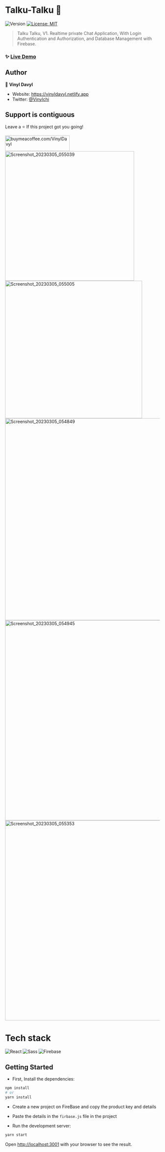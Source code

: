 # Talku-Talku 👋

<p>
  <img alt="Version" src="https://img.shields.io/badge/version-1.0.1-blue.svg?cacheSeconds=2592000" />
  <a href="#" target="_blank">
    <img alt="License: MIT" src="https://img.shields.io/badge/License-MIT-yellow.svg" />
  </a>
</p>

> Talku Talku, V1. Realtime private Chat Application, With Login Authentication and Authorization, and Database Management with Firebase.

### ✨ [Live Demo](https://talku-talku.vercel.app/)

## Author

👤 **Vinyl Davyl**

- Website: https://vinyldavyl.netlify.app
- Twitter: [@Vinylchi](https://twitter.com/Vinylchi)

## Support is contiguous 

Leave a ⭐️ If this project got you going!
<p>
  <a href="https://www.buymeacoffee.com/VinylDavyl"> <img align="left" src="https://cdn.buymeacoffee.com/buttons/v2/default-yellow.png" height="50" width="210" alt="buymeacoffee.com/VinylDavyl" /></a>
</p>
<br /><br /><br />
<img width="420" alt="Screenshot_20230305_055039" src="https://user-images.githubusercontent.com/68241801/222977045-0b48de46-779f-42eb-9b24-9a2e67c6bb07.png">
<img width="446" alt="Screenshot_20230305_055005" src="https://user-images.githubusercontent.com/68241801/222977077-ed4960dc-cb45-4db6-95e5-0b1063eed622.png">
<img width="655" alt="Screenshot_20230305_054849" src="https://user-images.githubusercontent.com/68241801/222977088-fbded50f-4bc3-4831-a15e-15d4669a3039.png">
<img width="649" alt="Screenshot_20230305_054945" src="https://user-images.githubusercontent.com/68241801/222977096-c477d152-f173-4294-be70-524a7158322c.png">
<img width="649" alt="Screenshot_20230305_055353" src="https://user-images.githubusercontent.com/68241801/222977115-98e0b557-cd73-4139-813c-a71160c8eeec.png">

<h1>Tech stack</h1>

![React](https://img.shields.io/badge/react-%2320232a.svg?style=for-the-badge&logo=react&logoColor=%2361DAFB)
![Sass](https://img.shields.io/badge/sass-e63c73.svg?style=for-the-badge&logo=sass&logoColor=white)
![Firebase](https://img.shields.io/badge/Firebase-339933.svg?style=for-the-badge&logo=Firebase%2Ejs&logoColor=white)
<!--![Vercel](https://img.shields.io/badge/Vercel-%23404d59.svg?style=for-the-badge&logo=Vercel&logoColor=%2361DAFB)-->

## Getting Started

- First, Install the dependencies:

```bash
npm install
# or
yarn install
```
- Create a new project on FireBase and copy the product key and details
- Paste the details in the `firbase.js` file in the project

- Run the development server:

```bash
yarn start
```

Open [http://localhost:3001](http://localhost:3001) with your browser to see the result.
